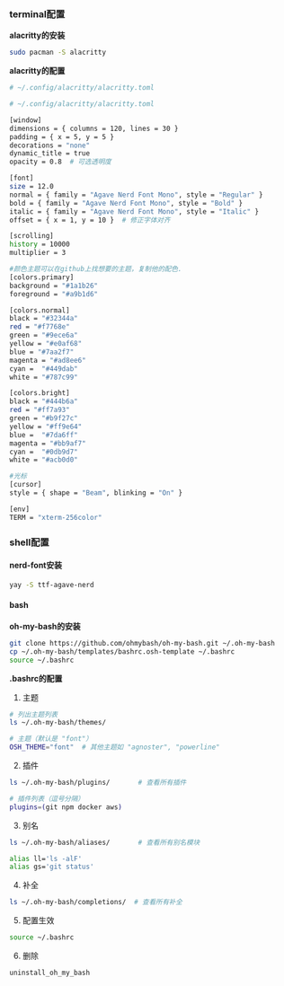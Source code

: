 ### terminal配置

**alacritty的安装**

```bash
sudo pacman -S alacritty
```

**alacritty的配置**

```bash
# ~/.config/alacritty/alacritty.toml

# ~/.config/alacritty/alacritty.toml

[window]
dimensions = { columns = 120, lines = 30 }
padding = { x = 5, y = 5 }
decorations = "none"
dynamic_title = true
opacity = 0.8  # 可选透明度

[font]
size = 12.0
normal = { family = "Agave Nerd Font Mono", style = "Regular" }
bold = { family = "Agave Nerd Font Mono", style = "Bold" }
italic = { family = "Agave Nerd Font Mono", style = "Italic" }
offset = { x = 1, y = 10 }  # 修正字体对齐

[scrolling]
history = 10000
multiplier = 3

#颜色主题可以在github上找想要的主题，复制他的配色.
[colors.primary]
background = "#1a1b26"
foreground = "#a9b1d6"

[colors.normal]
black = "#32344a"
red = "#f7768e"
green = "#9ece6a"
yellow = "#e0af68"
blue = "#7aa2f7"
magenta = "#ad8ee6"
cyan =  "#449dab"
white = "#787c99"

[colors.bright]
black = "#444b6a"
red = "#ff7a93"
green = "#b9f27c"
yellow = "#ff9e64"
blue =  "#7da6ff"
magenta = "#bb9af7"
cyan =  "#0db9d7"
white = "#acb0d0"

#光标
[cursor]
style = { shape = "Beam", blinking = "On" }

[env]
TERM = "xterm-256color"

```

### shell配置

#### nerd-font安装

```bash
yay -S ttf-agave-nerd
```

#### bash

**oh-my-bash的安装**

```bash
git clone https://github.com/ohmybash/oh-my-bash.git ~/.oh-my-bash
cp ~/.oh-my-bash/templates/bashrc.osh-template ~/.bashrc
source ~/.bashrc
```

**.bashrc的配置**

1. 主题

```bash
# 列出主题列表
ls ~/.oh-my-bash/themes/

# 主题（默认是 "font"）
OSH_THEME="font"  # 其他主题如 "agnoster", "powerline"

```

2. 插件

```bash
ls ~/.oh-my-bash/plugins/       # 查看所有插件

# 插件列表（逗号分隔）
plugins=(git npm docker aws)
```

3. 别名

```bash
ls ~/.oh-my-bash/aliases/       # 查看所有别名模块

alias ll='ls -alF'
alias gs='git status'
```

4. 补全
```bash
ls ~/.oh-my-bash/completions/  # 查看所有补全
```

5. 配置生效

```bash
source ~/.bashrc
```

6. 删除

```bash
uninstall_oh_my_bash
```


